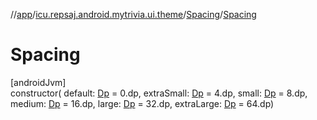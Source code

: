 //[app](../../../index.md)/[icu.repsaj.android.mytrivia.ui.theme](../index.md)/[Spacing](index.md)/[Spacing](-spacing.md)

# Spacing

[androidJvm]\
constructor(
default: [Dp](https://developer.android.com/reference/kotlin/androidx/compose/ui/unit/Dp.html) =
0.dp,
extraSmall: [Dp](https://developer.android.com/reference/kotlin/androidx/compose/ui/unit/Dp.html) =
4.dp, small: [Dp](https://developer.android.com/reference/kotlin/androidx/compose/ui/unit/Dp.html) =
8.dp,
medium: [Dp](https://developer.android.com/reference/kotlin/androidx/compose/ui/unit/Dp.html) =
16.dp,
large: [Dp](https://developer.android.com/reference/kotlin/androidx/compose/ui/unit/Dp.html) =
32.dp,
extraLarge: [Dp](https://developer.android.com/reference/kotlin/androidx/compose/ui/unit/Dp.html) =
64.dp)
